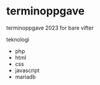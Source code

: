 # terminoppgave
terminoppgave 2023 for bare vifter

teknologi
- php
- html
- css
- javascript
- mariadb